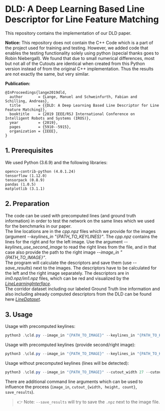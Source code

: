 # DLD: A Deep Learning Based Line Descriptor for Line Feature Matching #

This repository contains the implementation of our DLD paper.

**Notice:** This repository does not contain the C++ Code which is a part of the project used for training and testing.
However, we added code that enables the testing functionality solely using python (special thanks goes to Robin Niebergall).
We found that due to small numerical differences, most but not all of the Cutouts are identical when created from this Python version instead of from the original C++ implementation.
Thus the results are not exactly the same, but very similar.

**Publication:**
```
@InProceedings{lange2019dld,
  author       = {Lange, Manuel and Schweinfurth, Fabian and Schilling, Andreas},
  title        = {{DLD: A Deep Learning Based Line Descriptor for Line Feature Matching}},
  booktitle    = {2019 IEEE/RSJ International Conference on Intelligent Robots and Systems (IROS)},
  year         = {2019},
  pages        = {5910--5915},
  organization = {IEEE},
}
```

## 1. Prerequisites
We used Python (3.6.9) and the following libraries:
```
opencv-contrib-python (4.0.1.24)
tensorflow (1.12.0)
tensorpack (0.8.9)
pandas (1.0.5)
matplotlib (3.1.1)
```
## 2. Preparation
The code can be used with precomputed lines (and ground truth information) in order to test the network on the same lines which we used for the benchmarks in our paper.  
The line locations are in the *cpp.npz* files which we provide for the images (argument *--keylines_in "{PATH_TO_KEYLINES}"*.  The *cpp.npz* contains the lines for the right and for the left image. Use the argument *--keylines_use_second_image* to read the right lines from the file, and in that case also provide the path to the right image *--image_in "{PATH_TO_IMAGE}"*.  
The program will calculate the descriptors and save them (use *--save_results*) next to the images.  The descriptors have to be calculated for the left and the right image separately.  The descriptors are in *im0.npz/im1.npz* files, which can be red and visualized by the [*LineLearningInterface*](https://github.com/manuellange/LineLearningInterface).  
The corridor dataset including our labeled Ground Truth line information and also including already computed descriptors from the DLD can be found here [*LineDataset*](https://github.com/manuellange/LineDataset).

## 3. Usage
Usage with precomputed keylines:
```powershell
python3 .\cld.py --image_in "{PATH_TO_IMAGE}" --keylines_in "{PATH_TO_KEYLINES}" --cutout_width 27 --cutout_height 100 --gpu 0 test "{PATH_TO_MODEL}" -n 1 --depth 10 --debug --min_len 15 --fixed_length --save_results
```

Usage with precomputed keylines (provide second/right image):
```powershell
python3 .\cld.py --image_in "{PATH_TO_IMAGE}" --keylines_in "{PATH_TO_KEYLINES}" --keylines_use_right --cutout_width 27 --cutout_height 100 --gpu 0 test "{PATH_TO_MODEL}" -n 1 --depth 10 --debug --min_len 15 --fixed_length --save_results
```

Usage without precomputed keylines (lines will be detected):
```powershell
python3 .\cld.py --image_in "{PATH_TO_IMAGE}" --cutout_width 27 --cutout_height 100 --gpu 0 test "{PATH_TO_MODEL}" -n 1 --depth 10 --debug --min_len 25 --fixed_length --save_results
```

There are additional command line arguments which can be used to influence the process (`image_in`, `cutout_{width, height, count}`, `save_results`).
> 👉 Note: `--save_results` will try to save the `.npz` next to the image file.
